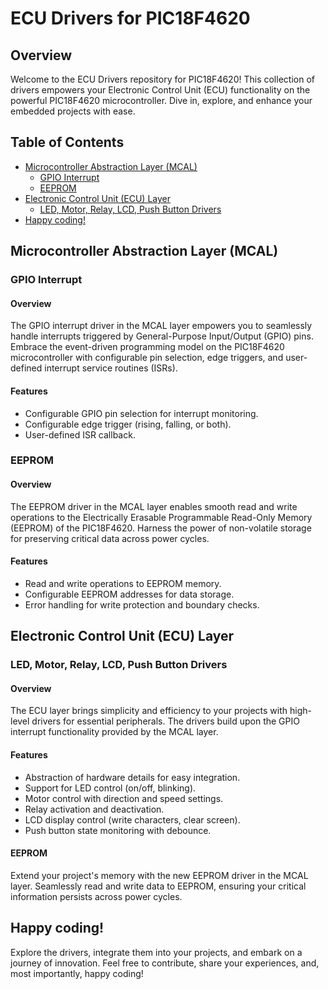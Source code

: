 # ECU Drivers for PIC18F4620

## Overview

Welcome to the ECU Drivers repository for PIC18F4620! This collection of drivers empowers your Electronic Control Unit (ECU) functionality on the powerful PIC18F4620 microcontroller. Dive in, explore, and enhance your embedded projects with ease.

## Table of Contents

- [Microcontroller Abstraction Layer (MCAL)](#microcontroller-abstraction-layer-mcal)
  - [GPIO Interrupt](#gpio-interrupt)
  - [EEPROM](#eeprom)
- [Electronic Control Unit (ECU) Layer](#electronic-control-unit-ecu-layer)
  - [LED, Motor, Relay, LCD, Push Button Drivers](#led-motor-relay-lcd-push-button-drivers)
- [Happy coding!](#happy-coding)

## Microcontroller Abstraction Layer (MCAL)

### GPIO Interrupt

#### Overview

The GPIO interrupt driver in the MCAL layer empowers you to seamlessly handle interrupts triggered by General-Purpose Input/Output (GPIO) pins. Embrace the event-driven programming model on the PIC18F4620 microcontroller with configurable pin selection, edge triggers, and user-defined interrupt service routines (ISRs).

#### Features

- Configurable GPIO pin selection for interrupt monitoring.
- Configurable edge trigger (rising, falling, or both).
- User-defined ISR callback.

### EEPROM

#### Overview

The EEPROM driver in the MCAL layer enables smooth read and write operations to the Electrically Erasable Programmable Read-Only Memory (EEPROM) of the PIC18F4620. Harness the power of non-volatile storage for preserving critical data across power cycles.

#### Features

- Read and write operations to EEPROM memory.
- Configurable EEPROM addresses for data storage.
- Error handling for write protection and boundary checks.

## Electronic Control Unit (ECU) Layer

### LED, Motor, Relay, LCD, Push Button Drivers

#### Overview

The ECU layer brings simplicity and efficiency to your projects with high-level drivers for essential peripherals. The drivers build upon the GPIO interrupt functionality provided by the MCAL layer.

#### Features

- Abstraction of hardware details for easy integration.
- Support for LED control (on/off, blinking).
- Motor control with direction and speed settings.
- Relay activation and deactivation.
- LCD display control (write characters, clear screen).
- Push button state monitoring with debounce.



#### EEPROM

Extend your project's memory with the new EEPROM driver in the MCAL layer. Seamlessly read and write data to EEPROM, ensuring your critical information persists across power cycles.



## Happy coding!

Explore the drivers, integrate them into your projects, and embark on a journey of innovation. Feel free to contribute, share your experiences, and, most importantly, happy coding!
